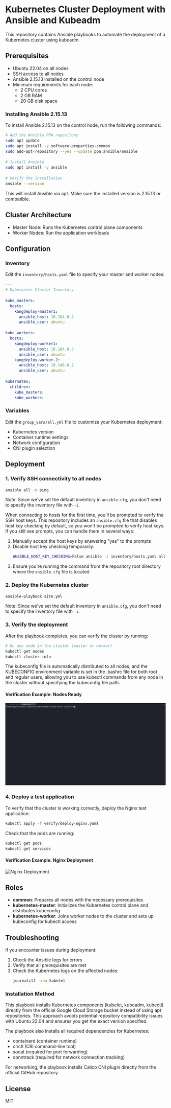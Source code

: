 # Kubernetes Cluster Deployment with Ansible and Kubeadm

This repository contains Ansible playbooks to automate the deployment of a Kubernetes cluster using kubeadm.

## Prerequisites

- Ubuntu 22.04 on all nodes
- SSH access to all nodes
- Ansible 2.15.13 installed on the control node
- Minimum requirements for each node:
  - 2 CPU cores
  - 2 GB RAM
  - 20 GB disk space

### Installing Ansible 2.15.13

To install Ansible 2.15.13 on the control node, run the following commands:

```bash
# Add the Ansible PPA repository
sudo apt update
sudo apt install -y software-properties-common
sudo add-apt-repository --yes --update ppa:ansible/ansible

# Install Ansible
sudo apt install -y ansible

# Verify the installation
ansible --version
```

This will install Ansible via apt. Make sure the installed version is 2.15.13 or compatible.

## Cluster Architecture

- Master Node: Runs the Kubernetes control plane components
- Worker Nodes: Run the application workloads

## Configuration

### Inventory

Edit the `inventory/hosts.yaml` file to specify your master and worker nodes:

```yaml
---
# Kubernetes Cluster Inventory

kube_masters:
  hosts:
    kangdeploy-master1:
      ansible_host: 10.184.0.2
      ansible_user: ubuntu

kube_workers:
  hosts:
    kangdeploy-worker1:
      ansible_host: 10.184.0.5
      ansible_user: ubuntu
    kangdeploy-worker-2:
      ansible_host: 10.148.0.2
      ansible_user: ubuntu

kubernetes:
  children:
    kube_masters:
    kube_workers:
```

### Variables

Edit the `group_vars/all.yml` file to customize your Kubernetes deployment:

- Kubernetes version
- Container runtime settings
- Network configuration
- CNI plugin selection

## Deployment

### 1. Verify SSH connectivity to all nodes

```bash
ansible all -m ping
```

Note: Since we've set the default inventory in `ansible.cfg`, you don't need to specify the inventory file with `-i`.

When connecting to hosts for the first time, you'll be prompted to verify the SSH host keys. This repository includes an `ansible.cfg` file that disables host key checking by default, so you won't be prompted to verify host keys. If you still see prompts, you can handle them in several ways:

1. Manually accept the host keys by answering "yes" to the prompts
2. Disable host key checking temporarily:
   ```bash
   ANSIBLE_HOST_KEY_CHECKING=False ansible -i inventory/hosts.yaml all -m ping
   ```
3. Ensure you're running the command from the repository root directory where the `ansible.cfg` file is located

### 2. Deploy the Kubernetes cluster

```bash
ansible-playbook site.yml
```

Note: Since we've set the default inventory in `ansible.cfg`, you don't need to specify the inventory file with `-i`.

### 3. Verify the deployment

After the playbook completes, you can verify the cluster by running:

```bash
# On any node in the cluster (master or worker)
kubectl get nodes
kubectl cluster-info
```

The kubeconfig file is automatically distributed to all nodes, and the KUBECONFIG environment variable is set in the .bashrc file for both root and regular users, allowing you to use kubectl commands from any node in the cluster without specifying the kubeconfig file path.

#### Verification Example: Nodes Ready

![Nodes Ready](kubectl%20get%20nodes%20ready.gif)

### 4. Deploy a test application

To verify that the cluster is working correctly, deploy the Nginx test application:

```bash
kubectl apply -f verify/deploy-nginx.yaml
```

Check that the pods are running:

```bash
kubectl get pods
kubectl get services
```

#### Verification Example: Nginx Deployment

![Nginx Deployment](deploy%20nginx%20app.gif)

## Roles

- **common**: Prepares all nodes with the necessary prerequisites
- **kubernetes-master**: Initializes the Kubernetes control plane and distributes kubeconfig
- **kubernetes-worker**: Joins worker nodes to the cluster and sets up kubeconfig for kubectl access

## Troubleshooting

If you encounter issues during deployment:

1. Check the Ansible logs for errors
2. Verify that all prerequisites are met
3. Check the Kubernetes logs on the affected nodes:
   ```bash
   journalctl -xeu kubelet
   ```

### Installation Method

This playbook installs Kubernetes components (kubelet, kubeadm, kubectl) directly from the official Google Cloud Storage bucket instead of using apt repositories. This approach avoids potential repository compatibility issues with Ubuntu 22.04 and ensures you get the exact version specified.

The playbook also installs all required dependencies for Kubernetes:
- containerd (container runtime)
- crictl (CRI command-line tool)
- socat (required for port forwarding)
- conntrack (required for network connection tracking)

For networking, the playbook installs Calico CNI plugin directly from the official GitHub repository.

## License

MIT
